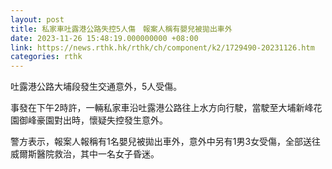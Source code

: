 ```yaml
---
layout: post
title: 私家車吐露港公路失控5人傷　報案人稱有嬰兒被拋出車外
date: 2023-11-26 15:48:19.000000000 +08:00
link: https://news.rthk.hk/rthk/ch/component/k2/1729490-20231126.htm
categories: rthk
---
```


吐露港公路大埔段發生交通意外，5人受傷。

事發在下午2時許，一輛私家車沿吐露港公路往上水方向行駛，當駛至大埔新峰花園御峰豪園對出時，懷疑失控發生意外。

警方表示，報案人報稱有1名嬰兒被拋出車外，意外中另有1男3女受傷，全部送往威爾斯醫院救治，其中一名女子昏迷。
